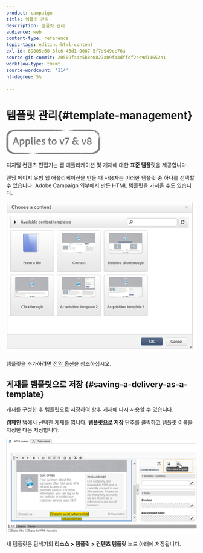 ```yaml
---
product: campaign
title: 템플릿 관리
description: 템플릿 관리
audience: web
content-type: reference
topic-tags: editing-html-content
exl-id: 69805e60-8fc6-45d1-9087-5f7d949cc76a
source-git-commit: 20509f44c5b8e0827a09f44dffdf2ec9d11652a1
workflow-type: tm+mt
source-wordcount: '114'
ht-degree: 5%

---
```


# 템플릿 관리{#template-management}

![](../../assets/common.svg)

디지털 컨텐츠 편집기는 웹 애플리케이션 및 게재에 대한 **표준 템플릿**&#x200B;을 제공합니다.

랜딩 페이지 유형 웹 애플리케이션을 만들 때 사용자는 이러한 템플릿 중 하나를 선택할 수 있습니다. Adobe Campaign 외부에서 만든 HTML 템플릿을 가져올 수도 있습니다.

![](assets/dce_popup_templatechoice.png)

템플릿을 추가하려면 [전역 옵션](content-editor-interface.md#global-options)을 참조하십시오.

## 게재를 템플릿으로 저장 {#saving-a-delivery-as-a-template}

게재를 구성한 후 템플릿으로 저장하여 향후 게재에 다시 사용할 수 있습니다.

**캠페인** 탭에서 선택한 게재를 엽니다. **템플릿으로 저장** 단추를 클릭하고 템플릿 이름을 지정한 다음 저장합니다.

![](assets/dce_save_model.png)

새 템플릿은 탐색기의 **리소스 > 템플릿 > 컨텐츠 템플릿** 노드 아래에 저장됩니다.
